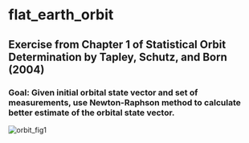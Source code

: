 # flat_earth_orbit
## Exercise from Chapter 1 of Statistical Orbit Determination by Tapley, Schutz, and Born (2004)
### Goal: Given initial orbital state vector and set of measurements, use Newton-Raphson method to calculate better estimate of the orbital state vector. 

![orbit_fig1](https://user-images.githubusercontent.com/22056545/157787827-3999dc73-6f7d-426c-b400-4ecacc2a1c37.jpg)
